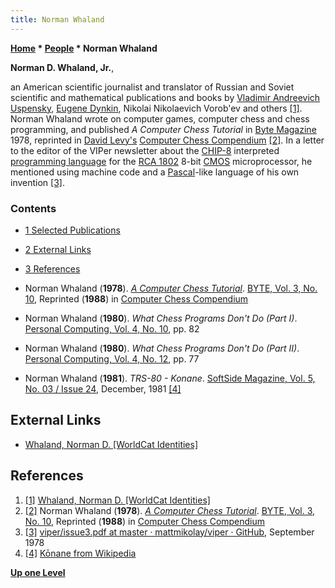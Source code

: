 ```yaml
---
title: Norman Whaland
---
```

**[Home](Home "Home") \* [People](People "People") \* Norman Whaland**


**Norman D. Whaland, Jr.**,  

an American scientific journalist and translator of Russian and Soviet scientific and mathematical publications and books 
by [Vladimir Andreevich Uspensky](Mathematician#VAUspensky "Mathematician"), [Eugene Dynkin](Mathematician#Dynkin "Mathematician"), Nikolai Nikolaevich Vorob'ev and others <a id="cite-note-1" href="#cite-ref-1">[1]</a>. 
Norman Whaland wrote on computer games, computer chess and chess programming, and published *A Computer Chess Tutorial* in [Byte Magazine](Byte_Magazine "Byte Magazine") 1978, reprinted in [David Levy's](David_Levy "David Levy") [Computer Chess Compendium](Computer_Chess_Compendium "Computer Chess Compendium") <a id="cite-note-2" href="#cite-ref-2">[2]</a>. 
In a letter to the editor of the VIPer newsletter about the [CHIP-8](https://en.wikipedia.org/wiki/CHIP-8) interpreted [programming language](Languages "Languages") for the [RCA 1802](https://en.wikipedia.org/wiki/RCA_1802) 8-bit [CMOS](https://en.wikipedia.org/wiki/CMOS) microprocessor, 
he mentioned using machine code and a [Pascal](Pascal "Pascal")-like language of his own invention <a id="cite-note-3" href="#cite-ref-3">[3]</a>.



### Contents


* [1 Selected Publications](#selected-publications)
* [2 External Links](#external-links)
* [3 References](#references)






* Norman Whaland (**1978**). *[A Computer Chess Tutorial](https://archive.org/stream/byte-magazine-1978-10/1978_10_BYTE_03-10_Chess_for_the_Microcomputer#page/n167/mode/2up)*. [BYTE, Vol. 3, No. 10](Byte_Magazine#BYTE310 "Byte Magazine"), Reprinted (**1988**) in [Computer Chess Compendium](Computer_Chess_Compendium "Computer Chess Compendium")
* Norman Whaland (**1980**). *What Chess Programs Don't Do (Part I)*. [Personal Computing, Vol. 4, No. 10](Personal_Computing#4_10 "Personal Computing"), pp. 82
* Norman Whaland (**1980**). *What Chess Programs Don't Do (Part II)*. [Personal Computing, Vol. 4, No. 12](Personal_Computing#4_12 "Personal Computing"), pp. 77
* Norman Whaland (**1981**). *TRS-80 - Konane*. [SoftSide Magazine, Vol. 5, No. 03 / Issue 24](http://www.trs-80.com/trs80-mag-softside-v5n3.htm), December, 1981 <a id="cite-note-4" href="#cite-ref-4">[4]</a>


## External Links


* [Whaland, Norman D. [WorldCat Identities]](http://worldcat.org/identities/lccn-no2012017793/)


## References


1. <a id="cite-ref-1" href="#cite-note-1">[1]</a> [Whaland, Norman D. [WorldCat Identities]](http://worldcat.org/identities/lccn-no2012017793/)
2. <a id="cite-ref-2" href="#cite-note-2">[2]</a> Norman Whaland (**1978**). *[A Computer Chess Tutorial](https://archive.org/stream/byte-magazine-1978-10/1978_10_BYTE_03-10_Chess_for_the_Microcomputer#page/n167/mode/2up)*. [BYTE, Vol. 3, No. 10](Byte_Magazine#BYTE310 "Byte Magazine"), Reprinted (**1988**) in [Computer Chess Compendium](Computer_Chess_Compendium "Computer Chess Compendium")
3. <a id="cite-ref-3" href="#cite-note-3">[3]</a> [viper/issue3.pdf at master · mattmikolay/viper · GitHub](https://github.com/mattmikolay/viper/blob/master/volume1/issue3.pdf), September 1978
4. <a id="cite-ref-4" href="#cite-note-4">[4]</a> [Kōnane from Wikipedia](https://en.wikipedia.org/wiki/K%C5%8Dnane)

**[Up one Level](People "People")**







 

